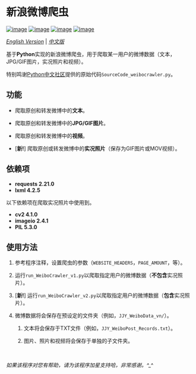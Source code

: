 # 新浪微博爬虫

[![image](https://img.shields.io/badge/license-MIT-green.svg)](https://github.com/HeZhang1994/weibo-crawler/blob/master/LICENSE)
[![image](https://img.shields.io/badge/python-3.7-blue.svg)]()
[![image](https://img.shields.io/badge/status-stable-brightgreen.svg)]()
[![image](https://img.shields.io/badge/build-passing-brightgreen.svg)]()

[*English Version*](https://github.com/HeZhang1994/weibo-crawler/blob/master/README.md) | [*中文版*](https://github.com/HeZhang1994/weibo-crawler/blob/master/README-cn.md)

基于**Python**实现的新浪微博爬虫，用于爬取某一用户的微博数据（文本，JPG/GIF图片，实况照片和视频）。

特别鸣谢[Python中文社区](https://blog.csdn.net/BF02jgtRS00XKtCx/article/details/79547627)提供的原始代码`SourceCode_weibocrawler.py`。

## 功能

- 爬取原创和转发微博中的**文本**。

- 爬取原创和转发微博中的**JPG/GIF图片**。

- 爬取原创和转发微博中的**视频**。

- [**新!**] 爬取原创或转发微博中的**实况照片**（保存为GIF图片或MOV视频）。

## 依赖项

* __requests 2.21.0__
* __lxml 4.2.5__

以下依赖项在爬取实况照片中使用到。

* __cv2 4.1.0__
* __imageio 2.4.1__
* __PIL 5.3.0__

## 使用方法

1. 参考程序注释，设置爬虫的参数（`WEBSITE_HEADERS`，`PAGE_AMOUNT`，等）。

2. 运行`run_WeiboCrawler_v1.py`以爬取指定用户的微博数据（**不包含**实况照片）。

3. [**新!**] 运行`run_WeiboCrawler_v2.py`以爬取指定用户的微博数据（**包含**实况照片）。

3. 微博数据将会保存在预设定的文件夹（例如，`JJY_WeiboData_vn/`）。

    1. 文本将会保存于TXT文件（例如，`JJY_WeiboPost_Records.txt`）。

    2. 图片、照片和视频将会保存于单独的子文件夹。

<br>

<i>如果该程序对您有帮助，请为该程序加星支持哈，非常感谢。^_^</i>
